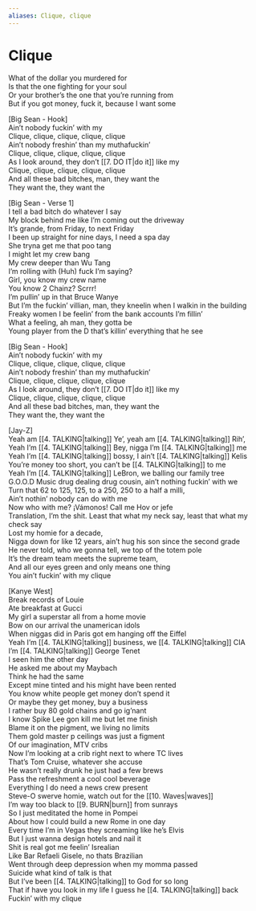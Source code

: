 ```yaml
---
aliases: Clique, clique
---
```


# Clique

What of the dollar you murdered for  
Is that the one fighting for your soul  
Or your brother’s the one that you’re running from  
But if you got money, fuck it, because I want some  

[Big Sean - Hook]  
Ain’t nobody fuckin’ with my  
Clique, clique, clique, clique, clique  
Ain’t nobody freshin’ than my muthafuckin’  
Clique, clique, clique, clique, clique  
As I look around, they don’t [[7. DO IT|do it]] like my  
Clique, clique, clique, clique, clique  
And all these bad bitches, man, they want the  
They want the, they want the  

[Big Sean - Verse 1]  
I tell a bad bitch do whatever I say  
My block behind me like I’m coming out the driveway  
It’s grande, from Friday, to next Friday  
I been up straight for nine days, I need a spa day  
She tryna get me that poo tang  
I might let my crew bang  
My crew deeper than Wu Tang  
I’m rolling with (Huh) fuck I’m saying?  
Girl, you know my crew name  
You know 2 Chainz? Scrrr!  
I’m pullin’ up in that Bruce Wanye  
But I’m the fuckin’ villian, man, they kneelin when I walkin in the building  
Freaky women I be feelin’ from the bank accounts I’m fillin’  
What a feeling, ah man, they gotta be  
Young player from the D that’s killin’ everything that he see  

[Big Sean - Hook]  
Ain’t nobody fuckin’ with my  
Clique, clique, clique, clique, clique  
Ain’t nobody freshin’ than my muthafuckin’  
Clique, clique, clique, clique, clique  
As I look around, they don’t [[7. DO IT|do it]] like my  
Clique, clique, clique, clique, clique  
And all these bad bitches, man, they want the  
They want the, they want the  

[Jay-Z]  
Yeah am [[4. TALKING|talking]] Ye’, yeah am [[4. TALKING|talking]] Rih’,  
Yeah I’m [[4. TALKING|talking]] Bey, nigga I’m [[4. TALKING|talking]] me  
Yeah I’m [[4. TALKING|talking]] bossy, I ain’t [[4. TALKING|talking]] Kelis  
You’re money too short, you can’t be [[4. TALKING|talking]] to me  
Yeah I’m [[4. TALKING|talking]] LeBron, we balling our family tree  
G.O.O.D Music drug dealing drug cousin, ain’t nothing fuckin’ with we  
Turn that 62 to 125, 125, to a 250, 250 to a half a milli,  
Ain’t nothin’ nobody can do with me  
Now who with me? ¡Vámonos! Call me Hov or jefe  
Translation, I’m the shit. Least that what my neck say, least that what my check say  
Lost my homie for a decade,  
Nigga down for like 12 years, ain’t hug his son since the second grade  
He never told, who we gonna tell, we top of the totem pole  
It’s the dream team meets the supreme team,  
And all our eyes green and only means one thing  
You ain’t fuckin’ with my clique  

[Kanye West]  
Break records of Louie  
Ate breakfast at Gucci  
My girl a superstar all from a home movie  
Bow on our arrival the unamerican idols  
When niggas did in Paris got em hanging off the Eiffel  
Yeah I’m [[4. TALKING|talking]] business, we [[4. TALKING|talking]] CIA  
I’m [[4. TALKING|talking]] George Tenet  
I seen him the other day  
He asked me about my Maybach  
Think he had the same  
Except mine tinted and his might have been rented  
You know white people get money don’t spend it  
Or maybe they get money, buy a business  
I rather buy 80 gold chains and go ig’nant  
I know Spike Lee gon kill me but let me finish  
Blame it on the pigment, we living no limits  
Them gold master p ceilings was just a figment  
Of our imagination, MTV cribs  
Now I’m looking at a crib right next to where TC lives  
That’s Tom Cruise, whatever she accuse  
He wasn’t really drunk he just had a few brews  
Pass the refreshment a cool cool beverage  
Everything I do need a news crew present  
Steve-O swerve homie, watch out for the [[10. Waves|waves]]  
I’m way too black to [[9. BURN|burn]] from sunrays  
So I just meditated the home in Pompei  
About how I could build a new Rome in one day  
Every time I’m in Vegas they screaming like he’s Elvis  
But I just wanna design hotels and nail it  
Shit is real got me feelin’ Isrealian  
Like Bar Refaeli Gisele, no thats Brazilian  
Went through deep depression when my momma passed  
Suicide what kind of talk is that  
But I’ve been [[4. TALKING|talking]] to God for so long  
That if have you look in my life I guess he [[4. TALKING|talking]] back  
Fuckin’ with my clique
